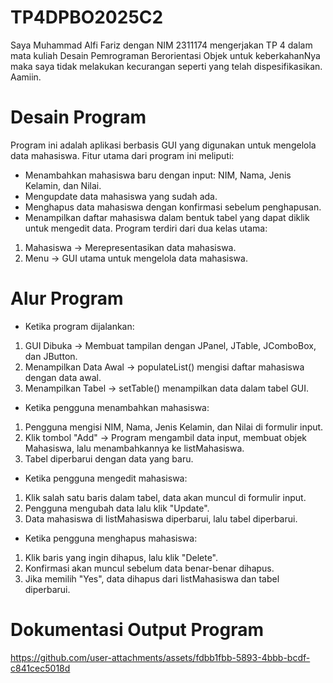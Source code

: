 # TP4DPBO2025C2
Saya Muhammad Alfi Fariz dengan NIM 2311174 mengerjakan TP 4 dalam mata kuliah Desain Pemrograman Berorientasi Objek
untuk keberkahanNya maka saya tidak melakukan kecurangan seperti yang telah dispesifikasikan. Aamiin.

# Desain Program
Program ini adalah aplikasi berbasis GUI yang digunakan untuk mengelola data mahasiswa. Fitur utama dari program ini meliputi:
- Menambahkan mahasiswa baru dengan input: NIM, Nama, Jenis Kelamin, dan Nilai.
- Mengupdate data mahasiswa yang sudah ada.
- Menghapus data mahasiswa dengan konfirmasi sebelum penghapusan.
- Menampilkan daftar mahasiswa dalam bentuk tabel yang dapat diklik untuk mengedit data.
Program terdiri dari dua kelas utama:
1. Mahasiswa → Merepresentasikan data mahasiswa.
2. Menu → GUI utama untuk mengelola data mahasiswa.

# Alur Program
- Ketika program dijalankan:
1. GUI Dibuka → Membuat tampilan dengan JPanel, JTable, JComboBox, dan JButton.
2. Menampilkan Data Awal → populateList() mengisi daftar mahasiswa dengan data awal.
3. Menampilkan Tabel → setTable() menampilkan data dalam tabel GUI.

- Ketika pengguna menambahkan mahasiswa:
1. Pengguna mengisi NIM, Nama, Jenis Kelamin, dan Nilai di formulir input.
2. Klik tombol "Add" → Program mengambil data input, membuat objek Mahasiswa, lalu menambahkannya ke listMahasiswa.
3. Tabel diperbarui dengan data yang baru.

- Ketika pengguna mengedit mahasiswa:
1. Klik salah satu baris dalam tabel, data akan muncul di formulir input.
2. Pengguna mengubah data lalu klik "Update".
3. Data mahasiswa di listMahasiswa diperbarui, lalu tabel diperbarui.

- Ketika pengguna menghapus mahasiswa:
1. Klik baris yang ingin dihapus, lalu klik "Delete".
2. Konfirmasi akan muncul sebelum data benar-benar dihapus.
3. Jika memilih "Yes", data dihapus dari listMahasiswa dan tabel diperbarui.

# Dokumentasi Output Program

https://github.com/user-attachments/assets/fdbb1fbb-5893-4bbb-bcdf-c841cec5018d

